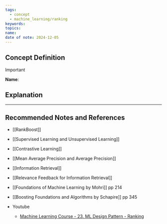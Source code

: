 ```yaml
---
tags:
  - concept
  - machine_learning/ranking
keywords: 
topics: 
name: 
date of note: 2024-12-05
---
```


## Concept Definition

>[!important]
>**Name**: 



## Explanation





-----------
##  Recommended Notes and References


- [[RankBoost]]
- [[Supervised Learning and Unsupervised Learning]]
- [[Contrastive Learning]]

- [[Mean Average Precision and Average Precision]]
- [[Information Retrieval]]
- [[Relevance Feedback for Information Retrieval]]


- [[Foundations of Machine Learning by Mohri]] pp 214
- [[Boosting Foundations and Algorithms by Schapire]]  pp 345
- Youtube
	- [Machine Learning Course - 23. ML Design Pattern - Ranking](https://www.youtube.com/@GeoffHulten)